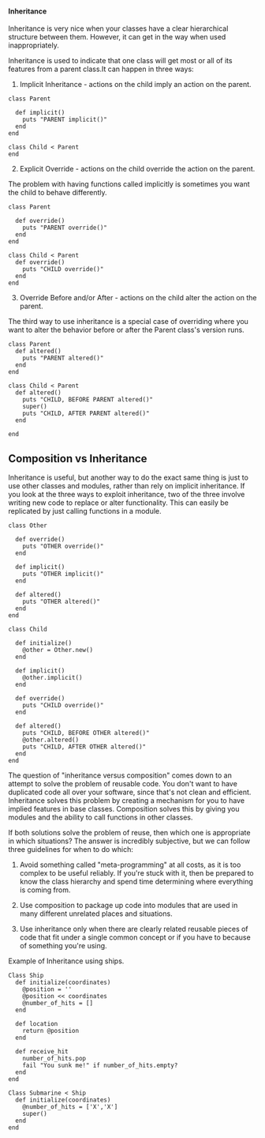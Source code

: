 #### Inheritance

Inheritance is very nice when your classes have a clear hierarchical structure between them. However, it can get in the way when used inappropriately.

Inheritance is used to indicate that one class will get most or all of its features from a parent class.It can happen in three ways:

1) Implicit Inheritance - actions on the child imply an action on the parent.

````
class Parent

  def implicit()
    puts "PARENT implicit()"
  end
end

class Child < Parent
end

````

2) Explicit Override - actions on the child override the action on the parent.

  The problem with having functions called implicitly is sometimes you want the child to behave differently.

````
class Parent

  def override()
    puts "PARENT override()"
  end
end

class Child < Parent
  def override()
    puts "CHILD override()"
  end
end
````


3) Override Before and/or After - actions on the child alter the action on the parent.

The third way to use inheritance is a special case of overriding where you want to alter the behavior before or after the Parent class's version runs.

````
class Parent
  def altered()
    puts "PARENT altered()"
  end
end

class Child < Parent
  def altered()
    puts "CHILD, BEFORE PARENT altered()"
    super()
    puts "CHILD, AFTER PARENT altered()"
  end

end

````

## Composition vs Inheritance
Inheritance is useful, but another way to do the exact same thing is just to use other classes and modules, rather than rely on implicit inheritance. If you look at the three ways to exploit inheritance, two of the three involve writing new code to replace or alter functionality. This can easily be replicated by just calling functions in a module.


```
class Other

  def override()
    puts "OTHER override()"
  end

  def implicit()
    puts "OTHER implicit()"
  end

  def altered()
    puts "OTHER altered()"
  end
end

class Child

  def initialize()
    @other = Other.new()
  end

  def implicit()
    @other.implicit()
  end

  def override()
    puts "CHILD override()"
  end

  def altered()
    puts "CHILD, BEFORE OTHER altered()"
    @other.altered()
    puts "CHILD, AFTER OTHER altered()"
  end
end
```

The question of "inheritance versus composition" comes down to an attempt to solve the problem of reusable code. You don't want to have duplicated code all over your software, since that's not clean and efficient. Inheritance solves this problem by creating a mechanism for you to have implied features in base classes. Composition solves this by giving you modules and the ability to call functions in other classes.

If both solutions solve the problem of reuse, then which one is appropriate in which situations? The answer is incredibly subjective, but we can follow three guidelines for when to do which:

1. Avoid something called "meta-programming" at all costs, as it is too complex to be useful reliably. If you're stuck with it, then be prepared to know the class hierarchy and spend time determining where everything is coming from.

2. Use composition to package up code into modules that are used in many different unrelated places and situations.

3. Use inheritance only when there are clearly related reusable pieces of code that fit under a single common concept or if you have to because of something you're using.


Example of Inheritance using ships.

`````
Class Ship
  def initialize(coordinates)
    @position = ''
    @position << coordinates
    @number_of_hits = []
  end

  def location
    return @position
  end

  def receive_hit
    number_of_hits.pop
    fail "You sunk me!" if number_of_hits.empty?
  end
end

Class Submarine < Ship
  def initialize(coordinates)
    @number_of_hits = ['X','X']
    super()    
  end
end

`````
